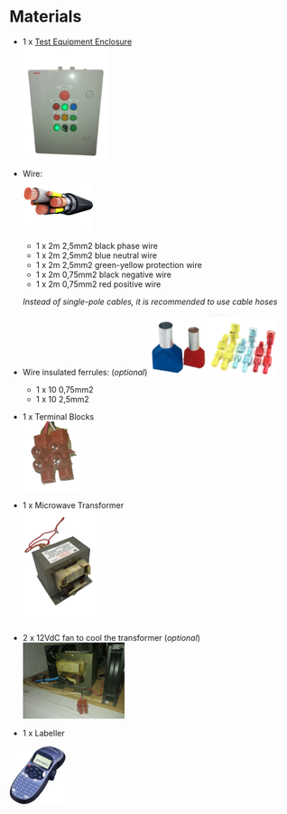 # Materials

- 1 x [Test Equipment Enclosure](https://github.com/jorgemgn/test-equipment-enclosure)  
  <img src="../images/control-enclosure.png" width="150"/>  

- Wire:  
  <img src="../images/wire.png" width="125"/>  
    - 1 x 2m 2,5mm2 black phase wire  
    - 1 x 2m 2,5mm2 blue neutral wire  
    - 1 x 2m 2,5mm2 green-yellow protection wire  
    - 1 x 2m 0,75mm2 black negative wire  
    - 1 x 2m 0,75mm2 red positive wire 
    
    *Instead of single-pole cables, it is recommended to use cable hoses*    
    
- Wire insulated ferrules: (*optional*) 
  <img src="../images/insulated-ferrules.png" width="100"/>   <img src="../images/insulated-connector.png" width="120"/> 
    - 1 x 10 0,75mm2 
    - 1 x 10 2,5mm2  

- 1 x Terminal Blocks  
  <img src="../images/terminal-block.png" width="100"/> 

- 1 x Microwave Transformer  
  <img src="../images/microwave-transformer.png" width="130"/>  

- 2 x 12VdC fan to cool the transformer (*optional*)  
  <img src="../images/primary-coil-detail.jpg" width="180"/>
  
- 1 x Labeller  
<img src="../images/labeller.png" width="100"/>
